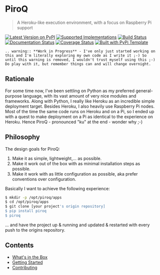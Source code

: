 # PiroQ

> A Heroku-like execution environment, with a focus on Raspberry Pi support


[![Latest Version on PyPI](https://img.shields.io/pypi/v/piroq.svg)](https://pypi.python.org/pypi/piroq/)
[![Supported Implementations](https://img.shields.io/pypi/pyversions/piroq.svg)](https://pypi.python.org/pypi/piroq/)
[![Build Status](https://secure.travis-ci.org/christophevg/piroq.svg?branch=master)](http://travis-ci.org/christophevg/piroq)
[![Documentation Status](https://readthedocs.org/projects/piroq/badge/?version=latest)](https://piroq.readthedocs.io/en/latest/?badge=latest)
[![Coverage Status](https://coveralls.io/repos/github/christophevg/piroq/badge.svg?branch=master)](https://coveralls.io/github/christophevg/piroq?branch=master)
[![Built with PyPi Template](https://img.shields.io/badge/PyPi_Template-v0.0.6-blue.svg)](https://github.com/christophevg/pypi-template)

```eval_rst
.. warning:: **Work in Progress** - I've only just started working on this and I'm literally exploring my own code as I write it ;-) So until this warning is removed, I wouldn't trust myself using this ;-) Do play with it, but remember things can and will change overnight.
```

## Rationale

For some time now, I've been settling on Python as my preferred general-purpose language,  with its vast amount of very nice modules and frameworks. Along with Python, I really like Heroku as an incredible simple deployment target. Besides Heroku, I also heavily use Raspberry Pi nodes. Most of the time the same code runs on Heroku and on a Pi, so I ended up with a quest to make deployment on a Pi as identical to the experience on Heroku. Hence PiroQ - pronounced "ku" at the end - wonder why ;-)

## Philosophy

The design goals for PiroQ:

1. Make it as simple, lightweight,... as possible.
2. Make it work out of the box with as minimal installation steps as possible.
3. Make it work with as little configuration as possible, aka prefer conventions over configuration.

Basically I want to achieve the following experience:

```bash
$ mkdir -p /opt/piroq/apps
$ cd /opt/piroq/apps
$ git clone [your project's origin repository]
$ pip install piroq
$ piroq
```

... and have the project up & running and updated & restarted with every push to the origins repository.

## Contents

* [What's in the Box](whats-in-the-box.md)
* [Getting Started](getting-started.md)
* [Contributing](contributing.md)

